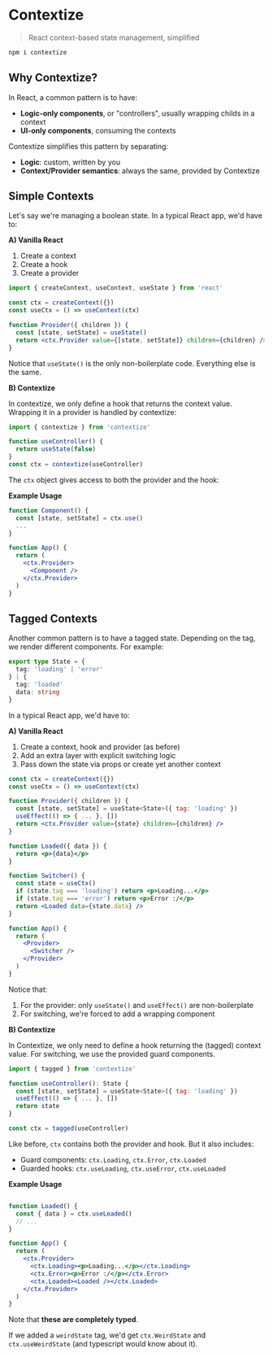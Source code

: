 # Contextize

> React context-based state management, simplified

```bash
npm i contextize
```

## Why Contextize?

In React, a common pattern is to have:
- **Logic-only components**, or "controllers", usually wrapping childs in a context
- **UI-only components**, consuming the contexts

Contextize simplifies this pattern by separating:
- **Logic**: custom, written by you
- **Context/Provider semantics**: always the same, provided by Contextize

## Simple Contexts

Let's say we're managing a boolean state. In a typical React app, we'd have to:

**A) Vanilla React**

1. Create a context
2. Create a hook
3. Create a provider

```jsx
import { createContext, useContext, useState } from 'react'

const ctx = createContext({})
const useCtx = () => useContext(ctx)

function Provider({ children }) {
  const [state, setState] = useState()
  return <ctx.Provider value={[state, setState]} children={children} />
}
```

Notice that `useState()` is the only non-boilerplate code. Everything else is the same.

**B) Contextize**

In contextize, we only define a hook that returns the context value. Wrapping it in a provider is handled by contextize:

```jsx
import { contextize } from 'contextize'

function useController() {
  return useState(false)
}
const ctx = contextize(useController)
```

The `ctx` object gives access to both the provider and the hook:

**Example Usage**

```jsx
function Component() {
  const [state, setState] = ctx.use()
  ...
}

function App() {
  return (
    <ctx.Provider>
      <Component />
    </ctx.Provider>
  )
}
```

## Tagged Contexts

Another common pattern is to have a tagged state. Depending on the tag, we render different components. For example:

```ts
export type State = {
  tag: 'loading' | 'error'
} | {
  tag: 'loaded'
  data: string
}
```

In a typical React app, we'd have to:

**A) Vanilla React**

1. Create a context, hook and provider (as before)
2. Add an extra layer with explicit switching logic
3. Pass down the state via props or create yet another context

```jsx
const ctx = createContext({})
const useCtx = () => useContext(ctx)

function Provider({ children }) {
  const [state, setState] = useState<State>({ tag: 'loading' })
  useEffect(() => { ... }, [])
  return <ctx.Provider value={state} children={children} />
}

function Loaded({ data }) {
  return <p>{data}</p>
}

function Switcher() {
  const state = useCtx()
  if (state.tag === 'loading') return <p>Loading...</p>
  if (state.tag === 'error') return <p>Error :/</p>
  return <Loaded data={state.data} />
}

function App() {
  return (
    <Provider>
      <Switcher />
    </Provider>
  )
}
```

Notice that:
1. For the provider: only `useState()` and `useEffect()` are non-boilerplate
2. For switching, we're forced to add a wrapping component

**B) Contextize**

In Contextize, we only need to define a hook returning the (tagged) context value. For switching, we use the provided guard components.

```jsx
import { tagged } from 'contextize'

function useController(): State {
  const [state, setState] = useState<State>({ tag: 'loading' })
  useEffect(() => { ... }, [])
  return state
}

const ctx = tagged(useController)
```

Like before, `ctx` contains both the provider and hook. But it also includes:
- Guard components: `ctx.Loading`, `ctx.Error`, `ctx.Loaded`
- Guarded hooks: `ctx.useLoading`, `ctx.useError`, `ctx.useLoaded`

**Example Usage**

```jsx

function Loaded() {
  const { data } = ctx.useLoaded()
  // ...
}

function App() {
  return (
    <ctx.Provider>
      <ctx.Loading><p>Loading...</p></ctx.Loading>
      <ctx.Error><p>Error :/</p></ctx.Error>
      <ctx.Loaded><Loaded /></ctx.Loaded>
    </ctx.Provider>
  )
}
```

Note that **these are completely typed**.

If we added a `weirdState` tag, we'd get `ctx.WeirdState` and `ctx.useWeirdState` (and typescript would know about it).



